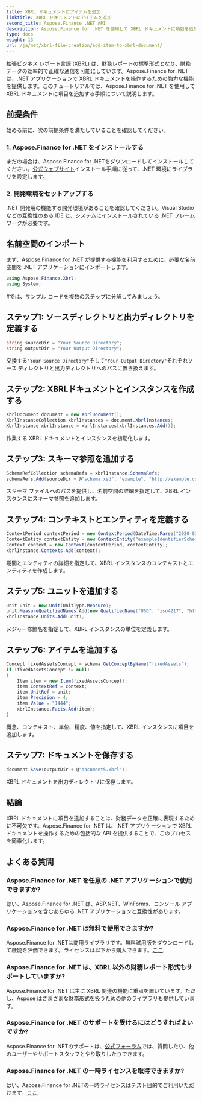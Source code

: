 ```yaml
---
title: XBRL ドキュメントにアイテムを追加
linktitle: XBRL ドキュメントにアイテムを追加
second_title: Aspose.Finance .NET API
description: Aspose.Finance for .NET を使用して XBRL ドキュメントに項目を追加する方法を学びます。.NET アプリケーションでの財務レポート作成を簡素化します。#Aspose #Finance
type: docs
weight: 13
url: /ja/net/xbrl-file-creation/add-item-to-xbrl-document/
---
```

拡張ビジネス レポート言語 (XBRL) は、財務レポートの標準形式となり、財務データの効率的で正確な通信を可能にしています。Aspose.Finance for .NET は、.NET アプリケーションで XBRL ドキュメントを操作するための強力な機能を提供します。このチュートリアルでは、Aspose.Finance for .NET を使用して XBRL ドキュメントに項目を追加する手順について説明します。
## 前提条件
始める前に、次の前提条件を満たしていることを確認してください。
### 1. Aspose.Finance for .NET をインストールする
まだの場合は、Aspose.Finance for .NETをダウンロードしてインストールしてください。[公式ウェブサイト](https://releases.aspose.com/finance/net/)インストール手順に従って、.NET 環境にライブラリを設定します。
### 2. 開発環境をセットアップする
.NET 開発用の機能する開発環境があることを確認してください。Visual Studio などの互換性のある IDE と、システムにインストールされている .NET フレームワークが必要です。
## 名前空間のインポート
まず、Aspose.Finance for .NET が提供する機能を利用するために、必要な名前空間を .NET アプリケーションにインポートします。
```csharp
using Aspose.Finance.Xbrl;
using System;
```
#では、サンプル コードを複数のステップに分解してみましょう。
## ステップ1: ソースディレクトリと出力ディレクトリを定義する
```csharp
string sourceDir = "Your Source Directory";
string outputDir = "Your Output Directory";
```
交換する`"Your Source Directory"`そして`"Your Output Directory"`それぞれソース ディレクトリと出力ディレクトリへのパスに置き換えます。
## ステップ2: XBRLドキュメントとインスタンスを作成する
```csharp
XbrlDocument document = new XbrlDocument();
XbrlInstanceCollection xbrlInstances = document.XbrlInstances;
XbrlInstance xbrlInstance = xbrlInstances[xbrlInstances.Add()];
```
作業する XBRL ドキュメントとインスタンスを初期化します。
## ステップ3: スキーマ参照を追加する
```csharp
SchemaRefCollection schemaRefs = xbrlInstance.SchemaRefs;
schemaRefs.Add(sourceDir + @"schema.xsd", "example", "http://example.com/xbrl/taxonomy");
```
スキーマ ファイルへのパスを提供し、名前空間の詳細を指定して、XBRL インスタンスにスキーマ参照を追加します。
## ステップ4: コンテキストとエンティティを定義する
```csharp
ContextPeriod contextPeriod = new ContextPeriod(DateTime.Parse("2020-01-01"), DateTime.Parse("2020-02-10"));
ContextEntity contextEntity = new ContextEntity("exampleIdentifierScheme", "exampleIdentifier");
Context context = new Context(contextPeriod, contextEntity);
xbrlInstance.Contexts.Add(context);
```
期間とエンティティの詳細を指定して、XBRL インスタンスのコンテキストとエンティティを作成します。
## ステップ5: ユニットを追加する
```csharp
Unit unit = new Unit(UnitType.Measure);
unit.MeasureQualifiedNames.Add(new QualifiedName("USD", "iso4217", "http://www.xbrl.org/2003/iso4217");
xbrlInstance.Units.Add(unit);
```
メジャー修飾名を指定して、XBRL インスタンスの単位を定義します。
## ステップ6: アイテムを追加する
```csharp
Concept fixedAssetsConcept = schema.GetConceptByName("fixedAssets");
if (fixedAssetsConcept != null)
{
    Item item = new Item(fixedAssetsConcept);
    item.ContextRef = context;
    item.UnitRef = unit;
    item.Precision = 4;
    item.Value = "1444";
    xbrlInstance.Facts.Add(item);
}
```
概念、コンテキスト、単位、精度、値を指定して、XBRL インスタンスに項目を追加します。
## ステップ7: ドキュメントを保存する
```csharp
document.Save(outputDir + @"document5.xbrl");
```
XBRL ドキュメントを出力ディレクトリに保存します。
## 結論
XBRL ドキュメントに項目を追加することは、財務データを正確に表現するために不可欠です。Aspose.Finance for .NET は、.NET アプリケーションで XBRL ドキュメントを操作するための包括的な API を提供することで、このプロセスを簡素化します。
## よくある質問
### Aspose.Finance for .NET を任意の .NET アプリケーションで使用できますか?
はい、Aspose.Finance for .NET は、ASP.NET、WinForms、コンソール アプリケーションを含むあらゆる .NET アプリケーションと互換性があります。
### Aspose.Finance for .NET は無料で使用できますか?
 Aspose.Finance for .NETは商用ライブラリです。無料試用版をダウンロードして機能を評価できます。ライセンスは以下から購入できます。[ここ](https://purchase.aspose.com/buy).
### Aspose.Finance for .NET は、XBRL 以外の財務レポート形式もサポートしていますか?
Aspose.Finance for .NET は主に XBRL 関連の機能に重点を置いています。ただし、Aspose はさまざまな財務形式を扱うための他のライブラリも提供しています。
### Aspose.Finance for .NET のサポートを受けるにはどうすればよいですか?
 Aspose.Finance for .NETのサポートは、[公式フォーラム](https://forum.aspose.com/c/finance/43)では、質問したり、他のユーザーやサポートスタッフとやり取りしたりできます。
### Aspose.Finance for .NET の一時ライセンスを取得できますか?
はい、Aspose.Finance for .NETの一時ライセンスはテスト目的でご利用いただけます。[ここ](https://purchase.aspose.com/temporary-license/).